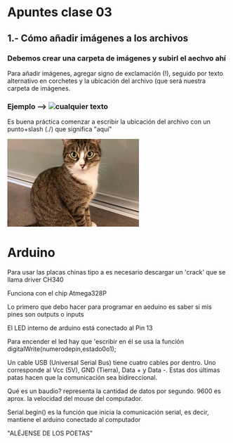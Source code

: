 # Apuntes clase 03


## 1.- Cómo añadir imágenes a los archivos 
### Debemos crear una carpeta de imágenes y subirl el aechvo ahí

Para añadir imágenes, agregar signo de exclamación (!), seguido por texto alternativo en corchetes y la ubicación del archivo (que será nuestra carpeta de imágenes. 
### Ejemplo --> ![cualquier texto](./imagenes/imagen.jpg) 

Es buena práctica comenzar a escribir la ubicación del archivo con un punto+slash (./) que significa "aquí"

![aqui hay un gato](./imagenes/200.jpg)

# Arduino

Para usar las placas chinas tipo a es necesario descargar un 'crack' que se llama driver CH340

Funciona con el chip Atmega328P

Lo primero que debo hacer para programar en aeduino es saber si mis pines son outputs o inputs

El LED interno de arduino está conectado al Pin 13

Para encender el led hay que 'escribir en él se usa la función digitalWrite(numerodepin,estado0o1);

Un cable USB (Universal Serial Bus) tiene cuatro cables por dentro. Uno corresponde al Vcc (5V), GND (Tierra), Data + y Data -. Estas dos últimas patas hacen que la comunicación sea bidireccional.

Qué es un baudio? representa la cantidad de datos por segundo. 9600 es aprox. la velocidad del mouse del computador.

Serial.begin() es la función que inicia la comunicación serial, es decir, mantiene el arduino conectado al computador

"ALÉJENSE DE LOS POETAS"

